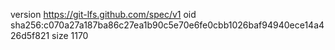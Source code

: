 version https://git-lfs.github.com/spec/v1
oid sha256:c070a27a187ba86c27ea1b90c5e70e6fe0cbb1026baf94940ece14a426d5f821
size 1170
